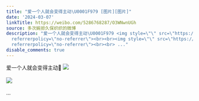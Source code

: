 ```yaml
---
title: "爱一个人就会变得主动\U0001F979 [图片][图片]"
date: '2024-03-07'
linkTitle: https://weibo.com/5286768287/O3WNwnUGh
source: 多次婉拒久保织织的微博
description: "爱一个人就会变得主动\U0001F979 <img style=\"\" src=\"https://tvax2.sinaimg.cn/large/005LMJWfgy1hnirvv51l2g30dz07vhea.gif\"
  referrerpolicy=\"no-referrer\"><br><br><img style=\"\" src=\"https://tvax4.sinaimg.cn/large/005LMJWfgy1hnirvzwqujj314w0n0jug.jpg\"
  referrerpolicy=\"no-referrer\"><br><br> ..."
disable_comments: true
---
```

爱一个人就会变得主动🥹 <img style="" src="https://tvax2.sinaimg.cn/large/005LMJWfgy1hnirvv51l2g30dz07vhea.gif" referrerpolicy="no-referrer"><br><br><img style="" src="https://tvax4.sinaimg.cn/large/005LMJWfgy1hnirvzwqujj314w0n0jug.jpg" referrerpolicy="no-referrer"><br><br> ...